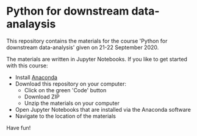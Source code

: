 # Python for downstream data-analaysis
This repository contains the materials for the course 'Python for downstream data-analysis' given on 21-22 September 2020. 

The materials are written in Jupyter Notebooks. If you like to get started with this course:
- Install [Anaconda](https://www.anaconda.com/products/individual)
- Download this repository on your computer: 
	- Click on the green 'Code' button
	- Download ZIP
	- Unzip the materials on your computer
- Open Jupyter Notebooks that are installed via the Anaconda software
- Navigate to the location of the materials

Have fun!
